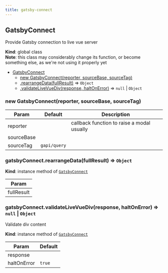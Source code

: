 ```yaml
---
title: gatsby-connect
---
```

<a name="GatsbyConnect"></a>

## GatsbyConnect
Provide Gatsby connection to live vue server

**Kind**: global class  
**Note**: this class may considerably change its function, or
become something else, as we're not using it properly yet  

* [GatsbyConnect](#GatsbyConnect)
    * [new GatsbyConnect(reporter, sourceBase, sourceTag)](#new_GatsbyConnect_new)
    * [.rearrangeData(fullResult)](#GatsbyConnect+rearrangeData) ⇒ <code>Object</code>
    * [.validateLiveVueDiv(response, haltOnError)](#GatsbyConnect+validateLiveVueDiv) ⇒ <code>null</code> \| <code>Object</code>

<a name="new_GatsbyConnect_new"></a>

### new GatsbyConnect(reporter, sourceBase, sourceTag)

| Param | Default | Description |
| --- | --- | --- |
| reporter | <code></code> | callback function to raise a modal usually |
| sourceBase | <code></code> |  |
| sourceTag | <code>gapi/query</code> |  |

<a name="GatsbyConnect+rearrangeData"></a>

### gatsbyConnect.rearrangeData(fullResult) ⇒ <code>Object</code>
**Kind**: instance method of [<code>GatsbyConnect</code>](#GatsbyConnect)  

| Param |
| --- |
| fullResult | 

<a name="GatsbyConnect+validateLiveVueDiv"></a>

### gatsbyConnect.validateLiveVueDiv(response, haltOnError) ⇒ <code>null</code> \| <code>Object</code>
Validate div content

**Kind**: instance method of [<code>GatsbyConnect</code>](#GatsbyConnect)  

| Param | Default |
| --- | --- |
| response |  | 
| haltOnError | <code>true</code> | 

